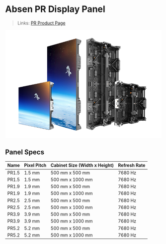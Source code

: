 # Absen PR Display Panel

> Links: [PR Product Page](https://www.absen.com/product/pr-series/)

![Absen PR](ABSEN-PR.png)

## Panel Specs

| Name         | Pixel Pitch | Cabinet Size (Width x Height)         | Refresh Rate |
|--------------|-------------|---------------------------------------|--------------|
| PR1.5        | 1.5 mm      | 500 mm x 500 mm                       | 7680 Hz      |
| PR1.5        | 1.5 mm      | 500 mm x 1000 mm                      | 7680 Hz      |
| PR1.9        | 1.9 mm      | 500 mm x 500 mm                       | 7680 Hz      |
| PR1.9        | 1.9 mm      | 500 mm x 1000 mm                      | 7680 Hz      |
| PR2.5        | 2.5 mm      | 500 mm x 500 mm                       | 7680 Hz      |
| PR2.5        | 2.5 mm      | 500 mm x 1000 mm                      | 7680 Hz      |
| PR3.9        | 3.9 mm      | 500 mm x 500 mm                       | 7680 Hz      |
| PR3.9        | 3.9 mm      | 500 mm x 1000 mm                      | 7680 Hz      |
| PR5.2        | 5.2 mm      | 500 mm x 500 mm                       | 7680 Hz      |
| PR5.2        | 5.2 mm      | 500 mm x 1000 mm                      | 7680 Hz      |
